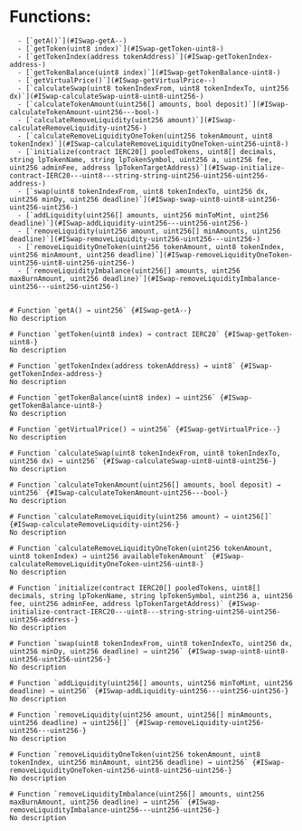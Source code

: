 



  # Functions:
      - [`getA()`](#ISwap-getA--)
      - [`getToken(uint8 index)`](#ISwap-getToken-uint8-)
      - [`getTokenIndex(address tokenAddress)`](#ISwap-getTokenIndex-address-)
      - [`getTokenBalance(uint8 index)`](#ISwap-getTokenBalance-uint8-)
      - [`getVirtualPrice()`](#ISwap-getVirtualPrice--)
      - [`calculateSwap(uint8 tokenIndexFrom, uint8 tokenIndexTo, uint256 dx)`](#ISwap-calculateSwap-uint8-uint8-uint256-)
      - [`calculateTokenAmount(uint256[] amounts, bool deposit)`](#ISwap-calculateTokenAmount-uint256---bool-)
      - [`calculateRemoveLiquidity(uint256 amount)`](#ISwap-calculateRemoveLiquidity-uint256-)
      - [`calculateRemoveLiquidityOneToken(uint256 tokenAmount, uint8 tokenIndex)`](#ISwap-calculateRemoveLiquidityOneToken-uint256-uint8-)
      - [`initialize(contract IERC20[] pooledTokens, uint8[] decimals, string lpTokenName, string lpTokenSymbol, uint256 a, uint256 fee, uint256 adminFee, address lpTokenTargetAddress)`](#ISwap-initialize-contract-IERC20---uint8---string-string-uint256-uint256-uint256-address-)
      - [`swap(uint8 tokenIndexFrom, uint8 tokenIndexTo, uint256 dx, uint256 minDy, uint256 deadline)`](#ISwap-swap-uint8-uint8-uint256-uint256-uint256-)
      - [`addLiquidity(uint256[] amounts, uint256 minToMint, uint256 deadline)`](#ISwap-addLiquidity-uint256---uint256-uint256-)
      - [`removeLiquidity(uint256 amount, uint256[] minAmounts, uint256 deadline)`](#ISwap-removeLiquidity-uint256-uint256---uint256-)
      - [`removeLiquidityOneToken(uint256 tokenAmount, uint8 tokenIndex, uint256 minAmount, uint256 deadline)`](#ISwap-removeLiquidityOneToken-uint256-uint8-uint256-uint256-)
      - [`removeLiquidityImbalance(uint256[] amounts, uint256 maxBurnAmount, uint256 deadline)`](#ISwap-removeLiquidityImbalance-uint256---uint256-uint256-)


    # Function `getA() → uint256` {#ISwap-getA--}
    No description
    
    # Function `getToken(uint8 index) → contract IERC20` {#ISwap-getToken-uint8-}
    No description
    
    # Function `getTokenIndex(address tokenAddress) → uint8` {#ISwap-getTokenIndex-address-}
    No description
    
    # Function `getTokenBalance(uint8 index) → uint256` {#ISwap-getTokenBalance-uint8-}
    No description
    
    # Function `getVirtualPrice() → uint256` {#ISwap-getVirtualPrice--}
    No description
    
    # Function `calculateSwap(uint8 tokenIndexFrom, uint8 tokenIndexTo, uint256 dx) → uint256` {#ISwap-calculateSwap-uint8-uint8-uint256-}
    No description
    
    # Function `calculateTokenAmount(uint256[] amounts, bool deposit) → uint256` {#ISwap-calculateTokenAmount-uint256---bool-}
    No description
    
    # Function `calculateRemoveLiquidity(uint256 amount) → uint256[]` {#ISwap-calculateRemoveLiquidity-uint256-}
    No description
    
    # Function `calculateRemoveLiquidityOneToken(uint256 tokenAmount, uint8 tokenIndex) → uint256 availableTokenAmount` {#ISwap-calculateRemoveLiquidityOneToken-uint256-uint8-}
    No description
    
    # Function `initialize(contract IERC20[] pooledTokens, uint8[] decimals, string lpTokenName, string lpTokenSymbol, uint256 a, uint256 fee, uint256 adminFee, address lpTokenTargetAddress)` {#ISwap-initialize-contract-IERC20---uint8---string-string-uint256-uint256-uint256-address-}
    No description
    
    # Function `swap(uint8 tokenIndexFrom, uint8 tokenIndexTo, uint256 dx, uint256 minDy, uint256 deadline) → uint256` {#ISwap-swap-uint8-uint8-uint256-uint256-uint256-}
    No description
    
    # Function `addLiquidity(uint256[] amounts, uint256 minToMint, uint256 deadline) → uint256` {#ISwap-addLiquidity-uint256---uint256-uint256-}
    No description
    
    # Function `removeLiquidity(uint256 amount, uint256[] minAmounts, uint256 deadline) → uint256[]` {#ISwap-removeLiquidity-uint256-uint256---uint256-}
    No description
    
    # Function `removeLiquidityOneToken(uint256 tokenAmount, uint8 tokenIndex, uint256 minAmount, uint256 deadline) → uint256` {#ISwap-removeLiquidityOneToken-uint256-uint8-uint256-uint256-}
    No description
    
    # Function `removeLiquidityImbalance(uint256[] amounts, uint256 maxBurnAmount, uint256 deadline) → uint256` {#ISwap-removeLiquidityImbalance-uint256---uint256-uint256-}
    No description
    

